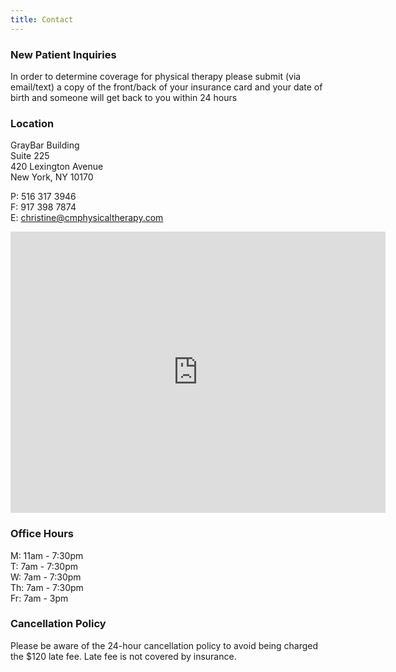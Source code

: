 ```yaml
---
title: Contact
---
```


### New Patient Inquiries

In order to determine coverage for physical therapy please submit (via email/text) a copy of the front/back of your insurance card and your date of birth and someone will get back to you within 24 hours

### Location

GrayBar Building\
Suite 225\
420 Lexington Avenue\
New York, NY 10170

P: 516 317 3946\
F: 917 398 7874\
E: [christine@cmphysicaltherapy.com](mailto:christine@cmphysicaltherapy.com)

<iframe class="google-maps-iframe" src="https://www.google.com/maps/embed?pb=!1m18!1m12!1m3!1d3022.4200370248227!2d-73.97812624940379!3d40.75278544295553!2m3!1f0!2f0!3f0!3m2!1i1024!2i768!4f13.1!3m3!1m2!1s0x89c25903d087d1f3%3A0x44c87cf726804171!2sChristine%20Meizoso%20Physical%20Therapy!5e0!3m2!1sen!2suk!4v1612895125227!5m2!1sen!2suk" width="600" height="450" frameborder="0" style="border:0;" allowfullscreen="" aria-hidden="false" tabindex="0"></iframe>

### Office Hours

M: 11am - 7:30pm\
T: 7am - 7:30pm\
W: 7am - 7:30pm\
Th: 7am - 7:30pm\
Fr: 7am - 3pm

### Cancellation Policy

Please be aware of the 24-hour cancellation policy to avoid being charged the $120 late fee. Late fee is not covered by insurance.
